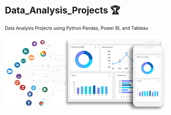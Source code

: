 # Data_Analysis_Projects :trophy:
Data Analysis Projects using Python Pandas, Power BI, and Tableau<br>

<img src="https://github.com/shubhDeveloper/Programming_Ic_Code/blob/master/anim/bi-dashboard-for-website.gif?raw=true">
